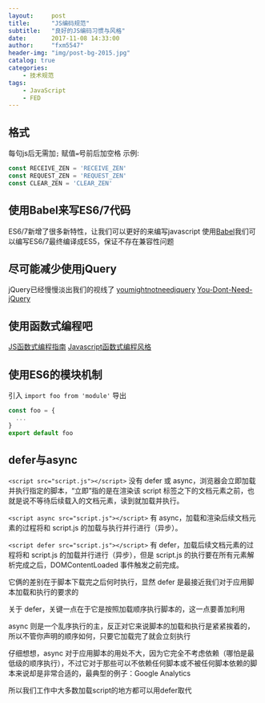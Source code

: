 ```yaml
---
layout:     post
title:      "JS编码规范"
subtitle:   "良好的JS编码习惯与风格"
date:       2017-11-08 14:33:00
author:     "fxm5547"
header-img: "img/post-bg-2015.jpg"
catalog: true
categories:
    - 技术规范
tags:
    - JavaScript
    - FED
---
```


## 格式
每句js后无需加`;`
赋值`=`号前后加空格
示例:
```js
const RECEIVE_ZEN = 'RECEIVE_ZEN'
const REQUEST_ZEN = 'REQUEST_ZEN'
const CLEAR_ZEN = 'CLEAR_ZEN'
```

## 使用Babel来写ES6/7代码
ES6/7新增了很多新特性，让我们可以更好的来编写javascript
使用[Babel](https://babeljs.io/)我们可以编写ES6/7最终编译成ES5，保证不存在兼容性问题

## 尽可能减少使用jQuery
jQuery已经慢慢淡出我们的视线了
[youmightnotneedjquery](https://github.com/HubSpot/youmightnotneedjquery)
[You-Dont-Need-jQuery](https://github.com/oneuijs/You-Dont-Need-jQuery)

## 使用函数式编程吧
[JS函数式编程指南](https://www.gitbook.com/book/llh911001/mostly-adequate-guide-chinese/details)
[Javascript函数式编程风格](http://www.ruanyifeng.com/blog/2012/04/javascript_programming_style.html)

## 使用ES6的模块机制
引入
`import foo from 'module'`
导出
```js
const foo = {
  ...
}
export default foo
```

## defer与async
`<script src="script.js"></script>`
没有 defer 或 async，浏览器会立即加载并执行指定的脚本，“立即”指的是在渲染该 script 标签之下的文档元素之前，也就是说不等待后续载入的文档元素，读到就加载并执行。

`<script async src="script.js"></script>`
有 async，加载和渲染后续文档元素的过程将和 script.js 的加载与执行并行进行（异步）。

`<script defer src="script.js"></script>`
有 defer，加载后续文档元素的过程将和 script.js 的加载并行进行（异步），但是 script.js 的执行要在所有元素解析完成之后，DOMContentLoaded 事件触发之前完成。

它俩的差别在于脚本下载完之后何时执行，显然 defer 是最接近我们对于应用脚本加载和执行的要求的

关于 defer，关键一点在于它是按照加载顺序执行脚本的，这一点要善加利用

async 则是一个乱序执行的主，反正对它来说脚本的加载和执行是紧紧挨着的，所以不管你声明的顺序如何，只要它加载完了就会立刻执行

仔细想想，async 对于应用脚本的用处不大，因为它完全不考虑依赖（哪怕是最低级的顺序执行），不过它对于那些可以不依赖任何脚本或不被任何脚本依赖的脚本来说却是非常合适的，最典型的例子：Google Analytics

所以我们工作中大多数加载script的地方都可以用defer取代
